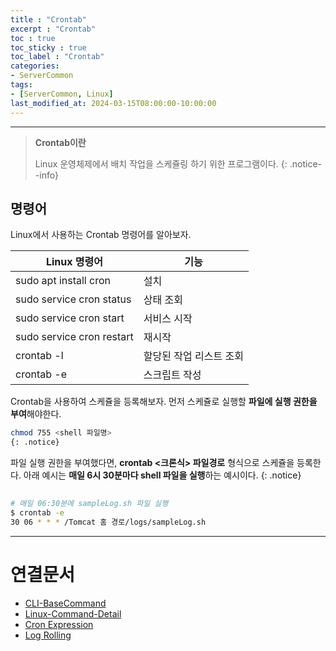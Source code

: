 ```yaml
---
title : "Crontab"
excerpt : "Crontab"
toc : true
toc_sticky : true
toc_label : "Crontab"
categories:
- ServerCommon
tags:
- [ServerCommon, Linux]
last_modified_at: 2024-03-15T08:00:00-10:00:00
---
```

  
---
  
> **Crontab이란**  
>
> Linux 운영체제에서 배치 작업을 스케쥴링 하기 위한 프로그램이다. 
{: .notice--info}  
  
## 명령어
 Linux에서 사용하는 Crontab 명령어를 알아보자.

| Linux 명령어                 | 기능            |
| ------------------------- | ------------- |
| sudo apt install cron     | 설치            |
| sudo service cron status  | 상태 조회         |
| sudo service cron start   | 서비스 시작        |
| sudo service cron restart | 재시작           |
| crontab -l                | 할당된 작업 리스트 조회 |
| crontab -e                | 스크립트 작성       |

 Crontab을 사용하여 스케쥴을 등록해보자. 먼저 스케쥴로 실행할 **파일에 실행 권한을 부여**해야한다.
  
```bash
chmod 755 <shell 파일명> 
{: .notice}  
```

 파일 실행 권한을 부여했다면, **crontab <크론식> 파일경로** 형식으로 스케쥴을 등록한다. 아래 예시는 **매일 6시 30분마다 shell 파일을 실행**하는 예시이다. 
{: .notice}  
  
```bash
  
# 매일 06:30분에 sampleLog.sh 파일 실행
$ crontab -e
30 06 * * * /Tomcat 홈 경로/logs/sampleLog.sh
```

---
  
# 연결문서
- [CLI-BaseCommand](../../cli/cli-CLI-BaseCommand)
- [Linux-Command-Detail](../../cli/cli-Linux-Command-Detail)
- [Cron Expression](../../expression/expression-Cron-Expression)
- [Log Rolling](../../servercommon/servercommon-Log-Rolling)